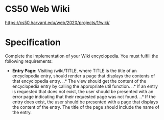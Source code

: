 # CS50 Web Wiki
https://cs50.harvard.edu/web/2020/projects/1/wiki/

# Specification
Complete the implementation of your Wiki encyclopedia. You must fulfill the following requirements:

* **Entry Page:** Visiting /wiki/TITLE, where TITLE is the title of an encyclopedia entry, should render a page that displays the contents of that encyclopedia entry.
 ..* The view should get the content of the encyclopedia entry by calling the appropriate util function.
 ..* If an entry is requested that does not exist, the user should be presented with an error page indicating that their requested page was not found.
 ..* If the entry does exist, the user should be presented with a page that displays the content of the entry. The title of the page should include the name of the entry.
